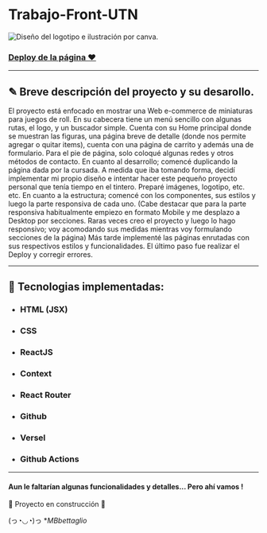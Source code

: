# Trabajo-Front-UTN


![Diseño del logotipo e ilustración por canva.](https://github.com/MBbettaglio/Trabajo-Front-UTN/assets/117695767/cdeb0327-2b92-4f73-86a6-ce2900dffd69)


### [ Deploy de la página ♥ ](https://trabajo-front-utn.vercel.app/)
---
## ✎ Breve descripción del proyecto y su desarollo. 

El proyecto está enfocado en mostrar una Web e-commerce de miniaturas para juegos de roll.
En su cabecera tiene un menú sencillo con algunas rutas, el logo, y un buscador simple. 
Cuenta con su Home principal donde se muestran las figuras, una página breve de detalle (donde nos permite agregar o quitar items), cuenta con una página de carrito y además una de formulario.
Para el pie de página, solo coloqué algunas redes y otros métodos de contacto.
En cuanto al desarrollo; comencé duplicando la página dada por la cursada.
A medida que iba tomando forma, decidí implementar mi propio diseño e intentar hacer este pequeño proyecto personal que tenía tiempo en el tintero.
Preparé imágenes, logotipo, etc. etc. 
En cuanto a la estructura; comencé con los componentes, sus estilos y luego la parte responsiva de cada uno. (Cabe destacar que para la parte responsiva habitualmente empiezo en formato Mobile y me desplazo a Desktop por secciones. Raras veces creo el proyecto y luego lo hago responsivo; voy acomodando sus medidas mientras voy formulando secciones de la página)
Más tarde implementé las páginas enrutadas con sus respectivos estilos y funcionalidades.
El último paso fue realizar el Deploy y corregir errores.

---

## :hammer: Tecnologias implementadas:


- ### HTML (JSX)

- ### CSS

- ### ReactJS

- ### Context

- ### React Router

- ### Github

- ### Versel

- ### Github Actions
---

#### Aun le faltarían algunas funcionalidades y detalles... Pero ahí vamos ! 
:construction: Proyecto en construcción :construction:

(っ◔◡◔)っ **MBbettaglio*
